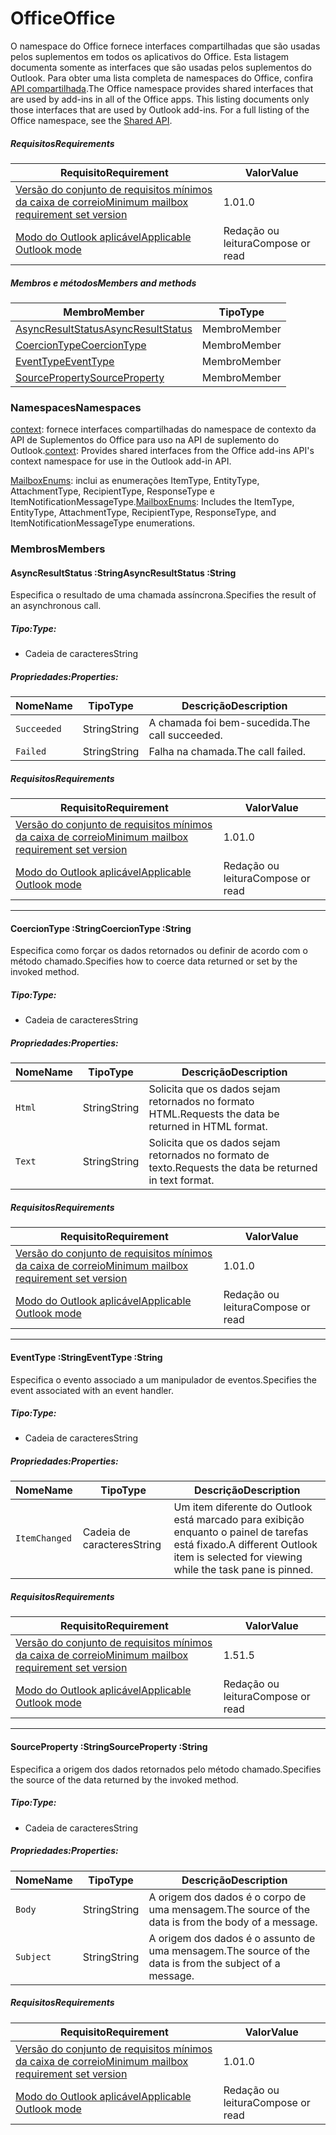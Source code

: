  

# <a name="office"></a><span data-ttu-id="dc411-101">Office</span><span class="sxs-lookup"><span data-stu-id="dc411-101">Office</span></span>

<span data-ttu-id="dc411-p101">O namespace do Office fornece interfaces compartilhadas que são usadas pelos suplementos em todos os aplicativos do Office. Esta listagem documenta somente as interfaces que são usadas pelos suplementos do Outlook. Para obter uma lista completa de namespaces do Office, confira [API compartilhada](/javascript/api/office).</span><span class="sxs-lookup"><span data-stu-id="dc411-p101">The Office namespace provides shared interfaces that are used by add-ins in all of the Office apps. This listing documents only those interfaces that are used by Outlook add-ins. For a full listing of the Office namespace, see the [Shared API](/javascript/api/office).</span></span>

##### <a name="requirements"></a><span data-ttu-id="dc411-104">Requisitos</span><span class="sxs-lookup"><span data-stu-id="dc411-104">Requirements</span></span>

|<span data-ttu-id="dc411-105">Requisito</span><span class="sxs-lookup"><span data-stu-id="dc411-105">Requirement</span></span>| <span data-ttu-id="dc411-106">Valor</span><span class="sxs-lookup"><span data-stu-id="dc411-106">Value</span></span>|
|---|---|
|[<span data-ttu-id="dc411-107">Versão do conjunto de requisitos mínimos da caixa de correio</span><span class="sxs-lookup"><span data-stu-id="dc411-107">Minimum mailbox requirement set version</span></span>](/office/dev/add-ins/reference/requirement-sets/outlook-api-requirement-sets)| <span data-ttu-id="dc411-108">1.0</span><span class="sxs-lookup"><span data-stu-id="dc411-108">1.0</span></span>|
|[<span data-ttu-id="dc411-109">Modo do Outlook aplicável</span><span class="sxs-lookup"><span data-stu-id="dc411-109">Applicable Outlook mode</span></span>](https://docs.microsoft.com/outlook/add-ins/#extension-points)| <span data-ttu-id="dc411-110">Redação ou leitura</span><span class="sxs-lookup"><span data-stu-id="dc411-110">Compose or read</span></span>|

##### <a name="members-and-methods"></a><span data-ttu-id="dc411-111">Membros e métodos</span><span class="sxs-lookup"><span data-stu-id="dc411-111">Members and methods</span></span>

| <span data-ttu-id="dc411-112">Membro</span><span class="sxs-lookup"><span data-stu-id="dc411-112">Member</span></span> | <span data-ttu-id="dc411-113">Tipo</span><span class="sxs-lookup"><span data-stu-id="dc411-113">Type</span></span> |
|--------|------|
| [<span data-ttu-id="dc411-114">AsyncResultStatus</span><span class="sxs-lookup"><span data-stu-id="dc411-114">AsyncResultStatus</span></span>](#asyncresultstatus-string) | <span data-ttu-id="dc411-115">Membro</span><span class="sxs-lookup"><span data-stu-id="dc411-115">Member</span></span> |
| [<span data-ttu-id="dc411-116">CoercionType</span><span class="sxs-lookup"><span data-stu-id="dc411-116">CoercionType</span></span>](#coerciontype-string) | <span data-ttu-id="dc411-117">Membro</span><span class="sxs-lookup"><span data-stu-id="dc411-117">Member</span></span> |
| [<span data-ttu-id="dc411-118">EventType</span><span class="sxs-lookup"><span data-stu-id="dc411-118">EventType</span></span>](#eventtype-string) | <span data-ttu-id="dc411-119">Membro</span><span class="sxs-lookup"><span data-stu-id="dc411-119">Member</span></span> |
| [<span data-ttu-id="dc411-120">SourceProperty</span><span class="sxs-lookup"><span data-stu-id="dc411-120">SourceProperty</span></span>](#sourceproperty-string) | <span data-ttu-id="dc411-121">Membro</span><span class="sxs-lookup"><span data-stu-id="dc411-121">Member</span></span> |

### <a name="namespaces"></a><span data-ttu-id="dc411-122">Namespaces</span><span class="sxs-lookup"><span data-stu-id="dc411-122">Namespaces</span></span>

<span data-ttu-id="dc411-123">[context](office.context.md): fornece interfaces compartilhadas do namespace de contexto da API de Suplementos do Office para uso na API de suplemento do Outlook.</span><span class="sxs-lookup"><span data-stu-id="dc411-123">[context](office.context.md): Provides shared interfaces from the Office add-ins API's context namespace for use in the Outlook add-in API.</span></span>

<span data-ttu-id="dc411-124">[MailboxEnums](/javascript/api/outlook/office.mailboxenums.attachmenttype): inclui as enumerações ItemType, EntityType, AttachmentType, RecipientType, ResponseType e ItemNotificationMessageType.</span><span class="sxs-lookup"><span data-stu-id="dc411-124">[MailboxEnums](/javascript/api/outlook/office.mailboxenums.attachmenttype): Includes the ItemType, EntityType, AttachmentType, RecipientType, ResponseType, and ItemNotificationMessageType enumerations.</span></span>

### <a name="members"></a><span data-ttu-id="dc411-125">Membros</span><span class="sxs-lookup"><span data-stu-id="dc411-125">Members</span></span>

####  <a name="asyncresultstatus-string"></a><span data-ttu-id="dc411-126">AsyncResultStatus :String</span><span class="sxs-lookup"><span data-stu-id="dc411-126">AsyncResultStatus :String</span></span>

<span data-ttu-id="dc411-127">Especifica o resultado de uma chamada assíncrona.</span><span class="sxs-lookup"><span data-stu-id="dc411-127">Specifies the result of an asynchronous call.</span></span>

##### <a name="type"></a><span data-ttu-id="dc411-128">Tipo:</span><span class="sxs-lookup"><span data-stu-id="dc411-128">Type:</span></span>

*   <span data-ttu-id="dc411-129">Cadeia de caracteres</span><span class="sxs-lookup"><span data-stu-id="dc411-129">String</span></span>

##### <a name="properties"></a><span data-ttu-id="dc411-130">Propriedades:</span><span class="sxs-lookup"><span data-stu-id="dc411-130">Properties:</span></span>

|<span data-ttu-id="dc411-131">Nome</span><span class="sxs-lookup"><span data-stu-id="dc411-131">Name</span></span>| <span data-ttu-id="dc411-132">Tipo</span><span class="sxs-lookup"><span data-stu-id="dc411-132">Type</span></span>| <span data-ttu-id="dc411-133">Descrição</span><span class="sxs-lookup"><span data-stu-id="dc411-133">Description</span></span>|
|---|---|---|
|`Succeeded`| <span data-ttu-id="dc411-134">String</span><span class="sxs-lookup"><span data-stu-id="dc411-134">String</span></span>|<span data-ttu-id="dc411-135">A chamada foi bem-sucedida.</span><span class="sxs-lookup"><span data-stu-id="dc411-135">The call succeeded.</span></span>|
|`Failed`| <span data-ttu-id="dc411-136">String</span><span class="sxs-lookup"><span data-stu-id="dc411-136">String</span></span>|<span data-ttu-id="dc411-137">Falha na chamada.</span><span class="sxs-lookup"><span data-stu-id="dc411-137">The call failed.</span></span>|

##### <a name="requirements"></a><span data-ttu-id="dc411-138">Requisitos</span><span class="sxs-lookup"><span data-stu-id="dc411-138">Requirements</span></span>

|<span data-ttu-id="dc411-139">Requisito</span><span class="sxs-lookup"><span data-stu-id="dc411-139">Requirement</span></span>| <span data-ttu-id="dc411-140">Valor</span><span class="sxs-lookup"><span data-stu-id="dc411-140">Value</span></span>|
|---|---|
|[<span data-ttu-id="dc411-141">Versão do conjunto de requisitos mínimos da caixa de correio</span><span class="sxs-lookup"><span data-stu-id="dc411-141">Minimum mailbox requirement set version</span></span>](/office/dev/add-ins/reference/requirement-sets/outlook-api-requirement-sets)| <span data-ttu-id="dc411-142">1.0</span><span class="sxs-lookup"><span data-stu-id="dc411-142">1.0</span></span>|
|[<span data-ttu-id="dc411-143">Modo do Outlook aplicável</span><span class="sxs-lookup"><span data-stu-id="dc411-143">Applicable Outlook mode</span></span>](https://docs.microsoft.com/outlook/add-ins/#extension-points)| <span data-ttu-id="dc411-144">Redação ou leitura</span><span class="sxs-lookup"><span data-stu-id="dc411-144">Compose or read</span></span>|

---

####  <a name="coerciontype-string"></a><span data-ttu-id="dc411-145">CoercionType :String</span><span class="sxs-lookup"><span data-stu-id="dc411-145">CoercionType :String</span></span>

<span data-ttu-id="dc411-146">Especifica como forçar os dados retornados ou definir de acordo com o método chamado.</span><span class="sxs-lookup"><span data-stu-id="dc411-146">Specifies how to coerce data returned or set by the invoked method.</span></span>

##### <a name="type"></a><span data-ttu-id="dc411-147">Tipo:</span><span class="sxs-lookup"><span data-stu-id="dc411-147">Type:</span></span>

*   <span data-ttu-id="dc411-148">Cadeia de caracteres</span><span class="sxs-lookup"><span data-stu-id="dc411-148">String</span></span>

##### <a name="properties"></a><span data-ttu-id="dc411-149">Propriedades:</span><span class="sxs-lookup"><span data-stu-id="dc411-149">Properties:</span></span>

|<span data-ttu-id="dc411-150">Nome</span><span class="sxs-lookup"><span data-stu-id="dc411-150">Name</span></span>| <span data-ttu-id="dc411-151">Tipo</span><span class="sxs-lookup"><span data-stu-id="dc411-151">Type</span></span>| <span data-ttu-id="dc411-152">Descrição</span><span class="sxs-lookup"><span data-stu-id="dc411-152">Description</span></span>|
|---|---|---|
|`Html`| <span data-ttu-id="dc411-153">String</span><span class="sxs-lookup"><span data-stu-id="dc411-153">String</span></span>|<span data-ttu-id="dc411-154">Solicita que os dados sejam retornados no formato HTML.</span><span class="sxs-lookup"><span data-stu-id="dc411-154">Requests the data be returned in HTML format.</span></span>|
|`Text`| <span data-ttu-id="dc411-155">String</span><span class="sxs-lookup"><span data-stu-id="dc411-155">String</span></span>|<span data-ttu-id="dc411-156">Solicita que os dados sejam retornados no formato de texto.</span><span class="sxs-lookup"><span data-stu-id="dc411-156">Requests the data be returned in text format.</span></span>|

##### <a name="requirements"></a><span data-ttu-id="dc411-157">Requisitos</span><span class="sxs-lookup"><span data-stu-id="dc411-157">Requirements</span></span>

|<span data-ttu-id="dc411-158">Requisito</span><span class="sxs-lookup"><span data-stu-id="dc411-158">Requirement</span></span>| <span data-ttu-id="dc411-159">Valor</span><span class="sxs-lookup"><span data-stu-id="dc411-159">Value</span></span>|
|---|---|
|[<span data-ttu-id="dc411-160">Versão do conjunto de requisitos mínimos da caixa de correio</span><span class="sxs-lookup"><span data-stu-id="dc411-160">Minimum mailbox requirement set version</span></span>](/office/dev/add-ins/reference/requirement-sets/outlook-api-requirement-sets)| <span data-ttu-id="dc411-161">1.0</span><span class="sxs-lookup"><span data-stu-id="dc411-161">1.0</span></span>|
|[<span data-ttu-id="dc411-162">Modo do Outlook aplicável</span><span class="sxs-lookup"><span data-stu-id="dc411-162">Applicable Outlook mode</span></span>](https://docs.microsoft.com/outlook/add-ins/#extension-points)| <span data-ttu-id="dc411-163">Redação ou leitura</span><span class="sxs-lookup"><span data-stu-id="dc411-163">Compose or read</span></span>|

---

####  <a name="eventtype-string"></a><span data-ttu-id="dc411-164">EventType :String</span><span class="sxs-lookup"><span data-stu-id="dc411-164">EventType :String</span></span>

<span data-ttu-id="dc411-165">Especifica o evento associado a um manipulador de eventos.</span><span class="sxs-lookup"><span data-stu-id="dc411-165">Specifies the event associated with an event handler.</span></span>

##### <a name="type"></a><span data-ttu-id="dc411-166">Tipo:</span><span class="sxs-lookup"><span data-stu-id="dc411-166">Type:</span></span>

*   <span data-ttu-id="dc411-167">Cadeia de caracteres</span><span class="sxs-lookup"><span data-stu-id="dc411-167">String</span></span>

##### <a name="properties"></a><span data-ttu-id="dc411-168">Propriedades:</span><span class="sxs-lookup"><span data-stu-id="dc411-168">Properties:</span></span>

| <span data-ttu-id="dc411-169">Nome</span><span class="sxs-lookup"><span data-stu-id="dc411-169">Name</span></span> | <span data-ttu-id="dc411-170">Tipo</span><span class="sxs-lookup"><span data-stu-id="dc411-170">Type</span></span> | <span data-ttu-id="dc411-171">Descrição</span><span class="sxs-lookup"><span data-stu-id="dc411-171">Description</span></span> |
|---|---|---|
|`ItemChanged`| <span data-ttu-id="dc411-172">Cadeia de caracteres</span><span class="sxs-lookup"><span data-stu-id="dc411-172">String</span></span> | <span data-ttu-id="dc411-173">Um item diferente do Outlook está marcado para exibição enquanto o painel de tarefas está fixado.</span><span class="sxs-lookup"><span data-stu-id="dc411-173">A different Outlook item is selected for viewing while the task pane is pinned.</span></span> |

##### <a name="requirements"></a><span data-ttu-id="dc411-174">Requisitos</span><span class="sxs-lookup"><span data-stu-id="dc411-174">Requirements</span></span>

|<span data-ttu-id="dc411-175">Requisito</span><span class="sxs-lookup"><span data-stu-id="dc411-175">Requirement</span></span>| <span data-ttu-id="dc411-176">Valor</span><span class="sxs-lookup"><span data-stu-id="dc411-176">Value</span></span>|
|---|---|
|[<span data-ttu-id="dc411-177">Versão do conjunto de requisitos mínimos da caixa de correio</span><span class="sxs-lookup"><span data-stu-id="dc411-177">Minimum mailbox requirement set version</span></span>](/office/dev/add-ins/reference/requirement-sets/outlook-api-requirement-sets)| <span data-ttu-id="dc411-178">1.5</span><span class="sxs-lookup"><span data-stu-id="dc411-178">1.5</span></span> |
|[<span data-ttu-id="dc411-179">Modo do Outlook aplicável</span><span class="sxs-lookup"><span data-stu-id="dc411-179">Applicable Outlook mode</span></span>](https://docs.microsoft.com/outlook/add-ins/#extension-points)| <span data-ttu-id="dc411-180">Redação ou leitura</span><span class="sxs-lookup"><span data-stu-id="dc411-180">Compose or read</span></span> |

---

####  <a name="sourceproperty-string"></a><span data-ttu-id="dc411-181">SourceProperty :String</span><span class="sxs-lookup"><span data-stu-id="dc411-181">SourceProperty :String</span></span>

<span data-ttu-id="dc411-182">Especifica a origem dos dados retornados pelo método chamado.</span><span class="sxs-lookup"><span data-stu-id="dc411-182">Specifies the source of the data returned by the invoked method.</span></span>

##### <a name="type"></a><span data-ttu-id="dc411-183">Tipo:</span><span class="sxs-lookup"><span data-stu-id="dc411-183">Type:</span></span>

*   <span data-ttu-id="dc411-184">Cadeia de caracteres</span><span class="sxs-lookup"><span data-stu-id="dc411-184">String</span></span>

##### <a name="properties"></a><span data-ttu-id="dc411-185">Propriedades:</span><span class="sxs-lookup"><span data-stu-id="dc411-185">Properties:</span></span>

|<span data-ttu-id="dc411-186">Nome</span><span class="sxs-lookup"><span data-stu-id="dc411-186">Name</span></span>| <span data-ttu-id="dc411-187">Tipo</span><span class="sxs-lookup"><span data-stu-id="dc411-187">Type</span></span>| <span data-ttu-id="dc411-188">Descrição</span><span class="sxs-lookup"><span data-stu-id="dc411-188">Description</span></span>|
|---|---|---|
|`Body`| <span data-ttu-id="dc411-189">String</span><span class="sxs-lookup"><span data-stu-id="dc411-189">String</span></span>|<span data-ttu-id="dc411-190">A origem dos dados é o corpo de uma mensagem.</span><span class="sxs-lookup"><span data-stu-id="dc411-190">The source of the data is from the body of a message.</span></span>|
|`Subject`| <span data-ttu-id="dc411-191">String</span><span class="sxs-lookup"><span data-stu-id="dc411-191">String</span></span>|<span data-ttu-id="dc411-192">A origem dos dados é o assunto de uma mensagem.</span><span class="sxs-lookup"><span data-stu-id="dc411-192">The source of the data is from the subject of a message.</span></span>|

##### <a name="requirements"></a><span data-ttu-id="dc411-193">Requisitos</span><span class="sxs-lookup"><span data-stu-id="dc411-193">Requirements</span></span>

|<span data-ttu-id="dc411-194">Requisito</span><span class="sxs-lookup"><span data-stu-id="dc411-194">Requirement</span></span>| <span data-ttu-id="dc411-195">Valor</span><span class="sxs-lookup"><span data-stu-id="dc411-195">Value</span></span>|
|---|---|
|[<span data-ttu-id="dc411-196">Versão do conjunto de requisitos mínimos da caixa de correio</span><span class="sxs-lookup"><span data-stu-id="dc411-196">Minimum mailbox requirement set version</span></span>](/office/dev/add-ins/reference/requirement-sets/outlook-api-requirement-sets)| <span data-ttu-id="dc411-197">1.0</span><span class="sxs-lookup"><span data-stu-id="dc411-197">1.0</span></span>|
|[<span data-ttu-id="dc411-198">Modo do Outlook aplicável</span><span class="sxs-lookup"><span data-stu-id="dc411-198">Applicable Outlook mode</span></span>](https://docs.microsoft.com/outlook/add-ins/#extension-points)| <span data-ttu-id="dc411-199">Redação ou leitura</span><span class="sxs-lookup"><span data-stu-id="dc411-199">Compose or read</span></span>|